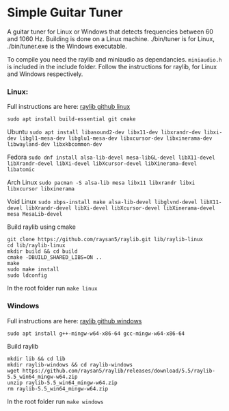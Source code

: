 # Simple Guitar Tuner
A guitar tuner for Linux or Windows that detects frequencies between 60 and 1060 Hz. Building is done on a Linux machine. ./bin/tuner is for Linux, ./bin/tuner.exe is the Windows executable.

To compile you need the raylib and miniaudio as dependancies. `miniaudio.h` is included in the include folder. Follow the instructions for raylib, for Linux and Windows respectively.

### Linux:

Full instructions are here: [raylib github linux](https://github.com/raysan5/raylib/wiki/Working-on-GNU-Linux)

`sudo apt install build-essential git cmake`

Ubuntu
`sudo apt install libasound2-dev libx11-dev libxrandr-dev libxi-dev libgl1-mesa-dev libglu1-mesa-dev libxcursor-dev libxinerama-dev libwayland-dev libxkbcommon-dev`

Fedora
`sudo dnf install alsa-lib-devel mesa-libGL-devel libX11-devel libXrandr-devel libXi-devel libXcursor-devel libXinerama-devel libatomic`

Arch Linux
`sudo pacman -S alsa-lib mesa libx11 libxrandr libxi libxcursor libxinerama`

Void Linux
`sudo xbps-install make alsa-lib-devel libglvnd-devel libX11-devel libXrandr-devel libXi-devel libXcursor-devel libXinerama-devel mesa MesaLib-devel`

Build raylib using cmake
```
git clone https://github.com/raysan5/raylib.git lib/raylib-linux
cd lib/raylib-linux
mkdir build && cd build
cmake -DBUILD_SHARED_LIBS=ON ..
make
sudo make install
sudo ldconfig
```
In the root folder run `make linux`

### Windows

Full instructions are here: [raylib github windows](https://github.com/raysan5/raylib/wiki/Working-on-GNU-Linux)

`sudo apt install g++-mingw-w64-x86-64 gcc-mingw-w64-x86-64`

Build raylib
```
mkdir lib && cd lib
mkdir raylib-windows && cd raylib-windows
wget https://github.com/raysan5/raylib/releases/download/5.5/raylib-5.5_win64_mingw-w64.zip
unzip raylib-5.5_win64_mingw-w64.zip
rm raylib-5.5_win64_mingw-w64.zip
```
In the root folder run `make windows`
